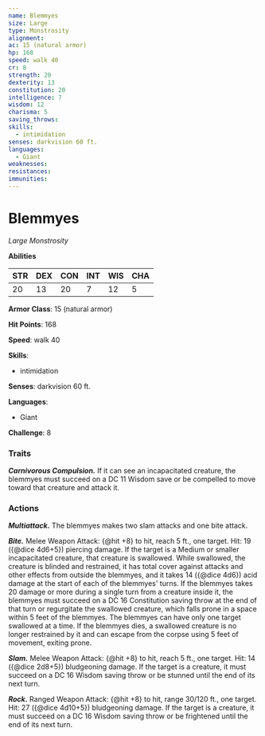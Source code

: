 ```yaml
---
name: Blemmyes
size: Large
type: Monstrosity
alignment: 
ac: 15 (natural armor)
hp: 168
speed: walk 40
cr: 8
strength: 20
dexterity: 13
constitution: 20
intelligence: 7
wisdom: 12
charisma: 5
saving_throws:
skills:
  - intimidation
senses: darkvision 60 ft.
languages:
  - Giant
weaknesses:
resistances:
immunities:
---
```


# Blemmyes

*Large Monstrosity*

**Abilities**

| STR | DEX | CON | INT | WIS | CHA |
| --- | --- | --- | --- | --- | --- |
| 20 | 13 | 20 | 7 | 12 | 5 |

**Armor Class**: 15 (natural armor)

**Hit Points**: 168

**Speed**: walk 40

**Skills**:
  - intimidation

**Senses**: darkvision 60 ft.

**Languages**:
  - Giant

**Challenge**: 8

### Traits
***Carnivorous Compulsion.*** If it can see an incapacitated creature, the blemmyes must succeed on a DC 11 Wisdom save or be compelled to move toward that creature and attack it.

### Actions
***Multiattack.*** The blemmyes makes two slam attacks and one bite attack.

***Bite.*** Melee Weapon Attack: {@hit +8} to hit, reach 5 ft., one target. Hit: 19 ({@dice 4d6+5}) piercing damage. If the target is a Medium or smaller incapacitated creature, that creature is swallowed. While swallowed, the creature is blinded and restrained, it has total cover against attacks and other effects from outside the blemmyes, and it takes 14 ({@dice 4d6}) acid damage at the start of each of the blemmyes' turns. If the blemmyes takes 20 damage or more during a single turn from a creature inside it, the blemmyes must succeed on a DC 16 Constitution saving throw at the end of that turn or regurgitate the swallowed creature, which falls prone in a space within 5 feet of the blemmyes. The blemmyes can have only one target swallowed at a time. If the blemmyes dies, a swallowed creature is no longer restrained by it and can escape from the corpse using 5 feet of movement, exiting prone.

***Slam.*** Melee Weapon Attack: {@hit +8} to hit, reach 5 ft., one target. Hit: 14 ({@dice 2d8+5}) bludgeoning damage. If the target is a creature, it must succeed on a DC 16 Wisdom saving throw or be stunned until the end of its next turn.

***Rock.*** Ranged Weapon Attack: {@hit +8} to hit, range 30/120 ft., one target. Hit: 27 ({@dice 4d10+5}) bludgeoning damage. If the target is a creature, it must succeed on a DC 16 Wisdom saving throw or be frightened until the end of its next turn.

